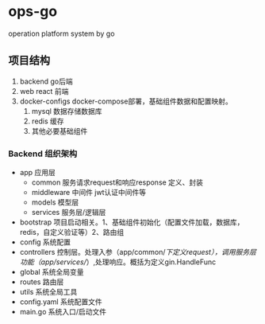 # ops-go

operation platform system by go

## 项目结构

1. backend go后端
2. web react 前端
3. docker-configs docker-compose部署，基础组件数据和配置映射。
    1. mysql 数据存储数据库
    2. redis 缓存
    3. 其他必要基础组件

### Backend 组织架构

* app 应用层
    * common 服务请求request和响应response 定义、封装
    * middleware 中间件 jwt认证中间件等
    * models 模型层
    * services 服务层/逻辑层
* bootstrap 项目启动相关。1、基础组件初始化（配置文件加载，数据库，redis，自定义验证等）2、路由组
* config 系统配置
* controllers 控制层。处理入参（app/common/*下定义request），调用服务层功能（app/services/*）,处理响应。概括为定义gin.HandleFunc
* global 系统全局变量
* routes 路由层
* utils 系统全局工具
* config.yaml 系统配置文件
* main.go 系统入口/启动文件
